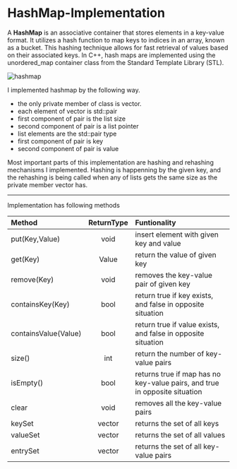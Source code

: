 # HashMap-Implementation

A **HashMap** is an associative container that stores elements in a key-value format. It utilizes a hash function to map keys to indices in an array, known as a bucket. This hashing technique allows for fast retrieval of values based on their associated keys. In C++, hash maps are implemented using the unordered_map container class from the Standard Template Library (STL).

![hashmap](https://github.com/anush-hambardzumyan/HashMap-Implementation/assets/66312436/9d3f2c6c-0259-4e52-8ce9-f4bb7de93d0e)

I implemented hashmap by the following way.
* the only private member of class is vector.
* each element of vector is std::pair
* first component of pair is the list size
* second component of pair is a list pointer
* list elements are the std::pair type
* first component of pair is key
* second component of pair is value

Most important parts of this implementation are hashing and rehashing mechanisms I implemented.
Hashing is happenning by the given key, and the rehashing is being called when any of lists gets the same size as the private member vector has.

-----
Implementation has following methods

| Method | ReturnType | Funtionality|
| :----- | :----: | :---- |
| put(Key,Value) | void | insert element with given key and value |
| get(Key) | Value | return the value of given key |
| remove(Key) | void | removes the key-value pair of given key |
| containsKey(Key) | bool | return true if key exists, and false in opposite situation |
| containsValue(Value) | bool | return true if value exists, and false in opposite situation |
| size()| int | return the number of key-value pairs |
| isEmpty() | bool | returns true if map has no key-value pairs, and true in opposite situation |
| clear | void | removes all the key-value pairs |
| keySet | vector | returns the set of all keys|
| valueSet | vector | returns the set of all values|
| entrySet | vector | returns the set of all key-value pairs|